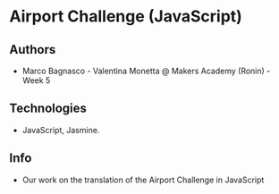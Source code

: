 # Airport Challenge (JavaScript)


Authors
-------

* Marco Bagnasco - Valentina Monetta @ Makers Academy (Ronin) - Week 5 

Technologies
------------

* JavaScript, Jasmine.

Info
----

* Our work on the translation of the Airport Challenge in JavaScript

